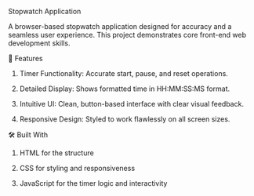 Stopwatch Application

A browser-based stopwatch application designed for accuracy and a seamless user experience. This project demonstrates core front-end web development skills.

🚀 Features
1. Timer Functionality: Accurate start, pause, and reset operations.

2. Detailed Display: Shows formatted time in HH:MM:SS:MS format.

3. Intuitive UI: Clean, button-based interface with clear visual feedback.

4. Responsive Design: Styled to work flawlessly on all screen sizes.

🛠️ Built With

1. HTML for the structure

2. CSS for styling and responsiveness

3. JavaScript for the timer logic and interactivity

